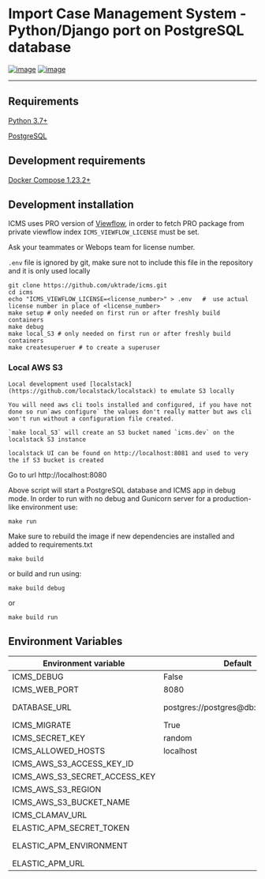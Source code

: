 # Import Case Management System - Python/Django port on PostgreSQL database

[![image](https://circleci.com/gh/uktrade/icms/tree/master.svg?style=svg)](https://circleci.com/gh/uktrade/icms/tree/master)
[![image](https://codecov.io/gh/uktrade/icms/branch/master/graph/badge.svg)](https://codecov.io/gh/uktrade/icms)

<!-- [![circle-ci-image]][circle-ci] -->
<!-- [![codecov-image]][codecov] -->

---

## Requirements

[Python 3.7+](https://www.python.org/downloads/release/python-372/)


[PostgreSQL](https://www.postgresql.org/)

## Development requirements

[Docker Compose 1.23.2+](https://docs.docker.com/compose/)



## Development installation

  ICMS uses PRO version of [Viewflow](http://viewflow.io/), in order to fetch PRO package from private viewflow index `ICMS_VIEWFLOW_LICENSE` must be set.

  Ask your teammates or Webops team for license number.

  `.env` file is ignored by git, make sure not to include this file in the repository and it is only used locally

    git clone https://github.com/uktrade/icms.git
    cd icms
    echo "ICMS_VIEWFLOW_LICENSE=<license_number>" > .env   #  use actual license number in place of <license_number>
    make setup # only needed on first run or after freshly build containers
    make debug
    make local_S3 # only needed on first run or after freshly build containers
    make createsuperuer # to create a superuser

### Local AWS S3
    Local development used [localstack](https://github.com/localstack/localstack) to emulate S3 locally

    You will need aws cli tools installed and configured, if you have not done so run`aws configure` the values don't really matter but aws cli won't run without a configuration file created.

    `make local_S3` will create an S3 bucket named `icms.dev` on the localstack S3 instance

    localstack UI can be found on http://localhost:8081 and used to very the if S3 bucket is created

Go to url http://localhost:8080

Above script will start a PostgreSQL database and ICMS app in debug mode. In order to run with no debug and Gunicorn server for a production-like environment use:

    make run

Make sure to rebuild the image if new dependencies are installed and added to requirements.txt

    make build

or build and run using:

    make build debug

or

    make build run


## Environment Variables

| Environment variable              | Default                                    | Notes                                                  |
| --------------------------------- | ------------------------------------------ | ---------------------------------                      |
| ICMS_DEBUG                        | False                                      |                                                        |
| ICMS_WEB_PORT                     | 8080                                       |                                                        |
| DATABASE_URL                      | postgres://postgres@db:5432/postgres       | Format postgres://username/password@host:port/database |
| ICMS_MIGRATE                      | True                                       | Runs Django migrate before starting the app            |
| ICMS_SECRET_KEY                   | random                                     | Django secret key                                      |
| ICMS_ALLOWED_HOSTS                | localhost                                  | Comma separated list of hosts                          |
| ICMS_AWS_S3_ACCESS_KEY_ID         |                                            | Access Key ID from AWS console                         |
| ICMS_AWS_S3_SECRET_ACCESS_KEY     |                                            | Secret Access Key from AWS console                     |
| ICMS_AWS_S3_REGION                |                                            | E.g. eu-west-2                                         |
| ICMS_AWS_S3_BUCKET_NAME           |                                            | E.g. ICMS                                              |
| ICMS_CLAMAV_URL                   |                                            | E.g. https://test:pass@clamav.digital/v2/scan          |
| ELASTIC_APM_SECRET_TOKEN          |                                            | Elastic APM server secret token for sending metrics    |
| ELASTIC_APM_ENVIRONMENT          |                                             | ICMS deployment env to separate metrics per env. e.g. prod|
| ELASTIC_APM_URL          |                                                     | Elastic APM server URL                                 |

